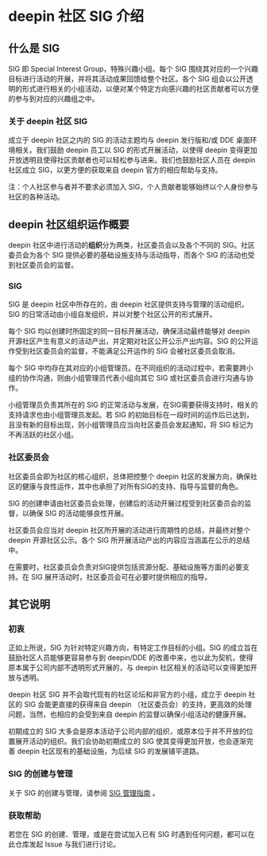 # deepin 社区 SIG 介绍

## 什么是 SIG

SIG 即 Special Interest Group，特殊兴趣小组。每个 SIG 围绕其对应的一个兴趣目标进行活动的开展，并将其活动成果回馈给整个社区。各个 SIG 组会以公开透明的形式进行相关的小组活动，以便对某个特定方向感兴趣的社区贡献者可以方便的参与到对应的兴趣组之中。

### 关于 deepin 社区 SIG

成立于 deepin 社区之内的 SIG 的活动主题均与 deepin 发行版和/或 DDE 桌面环境相关。我们鼓励 deepin 员工以 SIG 的形式开展活动，以使得 deepin 变得更加开放透明且使得社区贡献者也可以轻松参与进来。我们也鼓励社区人员在 deepin 社区成立 SIG，以更方便的获取来自 deepin 官方的相应帮助与支持。

注：个人社区参与者并不要求必须加入 SIG，个人贡献者能够始终以个人身份参与社区的各种活动。

## deepin 社区组织运作概要

deepin 社区中进行活动的**组织**分为两类，社区委员会以及各个不同的 SIG。社区委员会为各个 SIG 提供必要的基础设施支持与活动指导，而各个 SIG 的活动也受到社区委员会的监督。

### SIG

SIG 是 deepin 社区中所存在的，由 deepin 社区提供支持与管理的活动组织。SIG 的日常活动由小组自发组织，并以对整个社区公开的形式展开。

每个 SIG 均以创建时所固定的同一目标开展活动，确保活动最终能够对 deepin 开源社区产生有意义的活动产出，并定期对社区公开公示产出内容。SIG 的公开运作受到社区委员会的监督，不能满足公开运作的 SIG 会被社区委员会取消。

每个 SIG 中均存在其对应的小组管理员。在不同组织的活动过程中，若需要跨小组的协作沟通，则由小组管理员代表小组向其它 SIG 或社区委员会进行沟通与协作。

小组管理员负责其所在的 SIG 的正常活动与发展，在SIG需要获得支持时，相关的支持请求也由小组管理员发起。若 SIG 的初始目标在一段时间的运作后已达到，且没有新的目标出现，则小组管理员应当向社区委员会发起通知，将 SIG 标记为不再活跃的社区小组。

### 社区委员会

社区委员会即为社区的核心组织，总体把控整个 deepin 社区的发展方向，确保社区的健康与良性运作，其中也承担了对所有SIG的支持、指导与监督的角色。

SIG 的创建申请由社区委员会处理，创建后的活动开展过程受到社区委员会的监督，以确保 SIG 的活动能够良性开展。

社区委员会应当对 deepin 社区所开展的活动进行周期性的总结，并最终对整个 deepin 开源社区公示。各个 SIG 所开展活动产出的内容应当涵盖在公示的总结中。

在需要时，社区委员会负责对SIG提供包括资源分配、基础设施等方面的必要支持。在 SIG 展开活动时，社区委员会可在必要时提供相应的指导。

## 其它说明

### 初衷

正如上所说，SIG 为针对特定兴趣方向，有特定工作目标的小组。SIG 的成立旨在鼓励社区人员能够更容易参与到 deepin/DDE 的改善中来，也以此为契机，使得原本属于公司内部不透明形式开展的，与 deepin 社区相关的活动可以变得更加开放与透明。

deepin 社区 SIG 并不会取代现有的社区论坛和非官方的小组，成立于 deepin 社区的 SIG 会能更直接的获得来自 deepin （社区委员会）的支持，更高效的处理问题，当然，也相应的会受到来自 deepin 的监督以确保小组活动的健康开展。

初期成立的 SIG 大多会是原本活动于公司内部的组织，或原本位于并不开放的位置展开活动的组织。我们会协助初期成立的 SIG 使其变得更加开放，也会逐渐完善 deepin 社区现有的基础设施，为后续 SIG 的发展铺平道路。

### SIG 的创建与管理

关于 SIG 的创建与管理，请参阅 [SIG 管理指南](sig/README.md) 。

### 获取帮助

若您在 SIG 的创建、管理，或是在尝试加入已有 SIG 时遇到任何问题，都可以在此仓库发起 Issue 与我们进行讨论。

